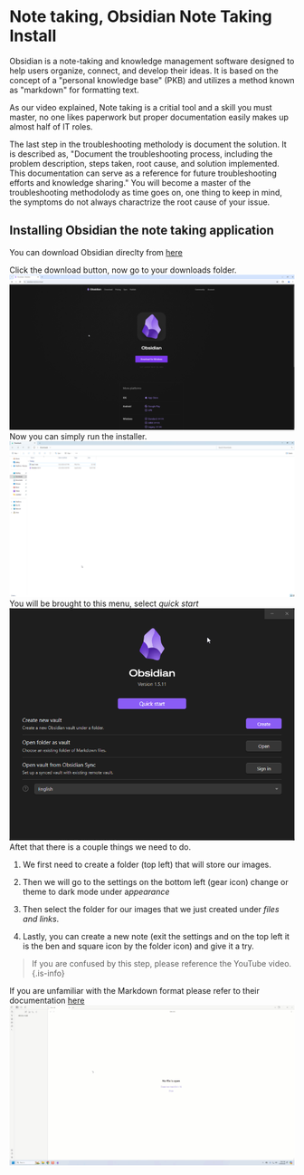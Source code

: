 # Note taking, Obsidian Note Taking Install 

Obsidian is a note-taking and knowledge management software designed to help users organize, connect, and develop their ideas. It is based on the concept of a "personal knowledge base" (PKB) and utilizes a method known as "markdown" for formatting text.

As our video explained, Note taking is a critial tool and a skill you must master, no one likes paperwork but proper documentation easily makes up almost half of IT roles. 

The last step in the troubleshooting metholody is document the solution. It is described as, "Document the troubleshooting process, including the problem description, steps taken, root cause, and solution implemented. This documentation can serve as a reference for future troubleshooting efforts and knowledge sharing." You will become a master of the troubleshooting methodolody as time goes on, one thing to keep in mind, the symptoms do not always charactrize the root cause of your issue. 

## Installing Obsidian the note taking application
You can download Obsidian direclty from [here](https://obsidian.md/download)

Click the download button, now go to your downloads folder.
<a href="/images/EP0_notekeeping/step_1_note.png" class="image-expand">
    <img src="/images/EP0_notekeeping/step_1_note.png" alt="Description of your image">
</a>
Now you can simply run the installer.
<a href="/images/EP0_notekeeping/step_2_note.png" class="image-expand">
    <img src="/images/EP0_notekeeping/step_2_note.png" alt="Description of your image">
</a>
You will be brought to this menu, select *quick start*
<a href="/images/EP0_notekeeping/step_3_note.png" class="image-expand">
    <img src="/images/EP0_notekeeping/step_3_note.png" alt="Description of your image">
</a>
Aftet that there is a couple things we need to do. 

1. We first need to create a folder (top left) that will store our images. 

2. Then we will go to the settings on the bottom left (gear icon) change or theme to dark mode under a*ppearance*

3. Then select the folder for our images that we just created under *files and links*. 

4. Lastly, you can create a new note (exit the settings and on the top left it is the ben and square icon by the folder icon) and give it a try. 
> If you are confused by this step, please reference the YouTube video.
{.is-info}

If you are unfamiliar with the Markdown format please refer to their documentation [here](https://help.obsidian.md/Editing+and+formatting/Basic+formatting+syntax)
<a href="/images/EP0_notekeeping/note_gif.gif" class="image-expand">
    <img src="/images/EP0_notekeeping/note_gif.gif" alt="Description of your image">
</a>